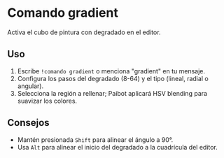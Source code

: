 # Comando gradient

Activa el cubo de pintura con degradado en el editor.

## Uso
1. Escribe `!comando gradient` o menciona "gradient" en tu mensaje.
2. Configura los pasos del degradado (8-64) y el tipo (lineal, radial o angular).
3. Selecciona la región a rellenar; Paibot aplicará HSV blending para suavizar los colores.

## Consejos
- Mantén presionada `Shift` para alinear el ángulo a 90°.
- Usa `Alt` para alinear el inicio del degradado a la cuadrícula del editor.
